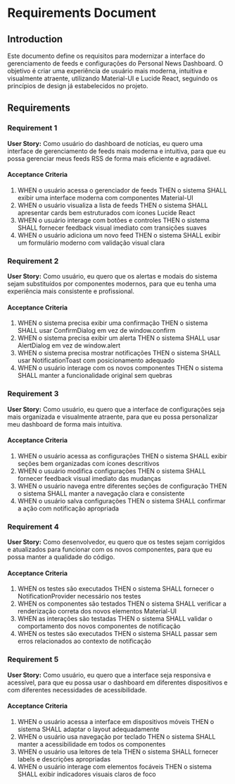# Requirements Document

## Introduction

Este documento define os requisitos para modernizar a interface do gerenciamento de feeds e configurações do Personal News Dashboard. O objetivo é criar uma experiência de usuário mais moderna, intuitiva e visualmente atraente, utilizando Material-UI e Lucide React, seguindo os princípios de design já estabelecidos no projeto.

## Requirements

### Requirement 1

**User Story:** Como usuário do dashboard de notícias, eu quero uma interface de gerenciamento de feeds mais moderna e intuitiva, para que eu possa gerenciar meus feeds RSS de forma mais eficiente e agradável.

#### Acceptance Criteria

1. WHEN o usuário acessa o gerenciador de feeds THEN o sistema SHALL exibir uma interface moderna com componentes Material-UI
2. WHEN o usuário visualiza a lista de feeds THEN o sistema SHALL apresentar cards bem estruturados com ícones Lucide React
3. WHEN o usuário interage com botões e controles THEN o sistema SHALL fornecer feedback visual imediato com transições suaves
4. WHEN o usuário adiciona um novo feed THEN o sistema SHALL exibir um formulário moderno com validação visual clara

### Requirement 2

**User Story:** Como usuário, eu quero que os alertas e modais do sistema sejam substituídos por componentes modernos, para que eu tenha uma experiência mais consistente e profissional.

#### Acceptance Criteria

1. WHEN o sistema precisa exibir uma confirmação THEN o sistema SHALL usar ConfirmDialog em vez de window.confirm
2. WHEN o sistema precisa exibir um alerta THEN o sistema SHALL usar AlertDialog em vez de window.alert
3. WHEN o sistema precisa mostrar notificações THEN o sistema SHALL usar NotificationToast com posicionamento adequado
4. WHEN o usuário interage com os novos componentes THEN o sistema SHALL manter a funcionalidade original sem quebras

### Requirement 3

**User Story:** Como usuário, eu quero que a interface de configurações seja mais organizada e visualmente atraente, para que eu possa personalizar meu dashboard de forma mais intuitiva.

#### Acceptance Criteria

1. WHEN o usuário acessa as configurações THEN o sistema SHALL exibir seções bem organizadas com ícones descritivos
2. WHEN o usuário modifica configurações THEN o sistema SHALL fornecer feedback visual imediato das mudanças
3. WHEN o usuário navega entre diferentes seções de configuração THEN o sistema SHALL manter a navegação clara e consistente
4. WHEN o usuário salva configurações THEN o sistema SHALL confirmar a ação com notificação apropriada

### Requirement 4

**User Story:** Como desenvolvedor, eu quero que os testes sejam corrigidos e atualizados para funcionar com os novos componentes, para que eu possa manter a qualidade do código.

#### Acceptance Criteria

1. WHEN os testes são executados THEN o sistema SHALL fornecer o NotificationProvider necessário nos testes
2. WHEN os componentes são testados THEN o sistema SHALL verificar a renderização correta dos novos elementos Material-UI
3. WHEN as interações são testadas THEN o sistema SHALL validar o comportamento dos novos componentes de notificação
4. WHEN os testes são executados THEN o sistema SHALL passar sem erros relacionados ao contexto de notificação

### Requirement 5

**User Story:** Como usuário, eu quero que a interface seja responsiva e acessível, para que eu possa usar o dashboard em diferentes dispositivos e com diferentes necessidades de acessibilidade.

#### Acceptance Criteria

1. WHEN o usuário acessa a interface em dispositivos móveis THEN o sistema SHALL adaptar o layout adequadamente
2. WHEN o usuário usa navegação por teclado THEN o sistema SHALL manter a acessibilidade em todos os componentes
3. WHEN o usuário usa leitores de tela THEN o sistema SHALL fornecer labels e descrições apropriadas
4. WHEN o usuário interage com elementos focáveis THEN o sistema SHALL exibir indicadores visuais claros de foco
